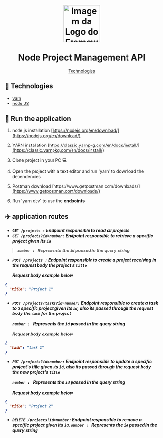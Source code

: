 <h1 align="center">
  <img alt="Imagem da Logo do Framework node.js" src="https://www.pinclipart.com/picdir/big/102-1024697_related-wallpapers-node-js-logo-png-clipart.png" height="120" /><br><br> Node Project Management API
</h1>


<p align="center">
  <a href="#rocket-technologies">Technologies</a>
</p>

## :rocket: Technologies

- [yarn](https://classic.yarnpkg.com/lang/en/)
- [node.JS](https://nodejs.org/en/)

## :car: Run the application

1.  node.js installation [https://nodejs.org/en/download/](https://nodejs.org/en/download/)

2.  YARN installation [https://classic.yarnpkg.com/en/docs/install/](https://classic.yarnpkg.com/en/docs/install/)

3.  Clone project in your PC :computer:

4.  Open the project with a text editor and run 'yarn' to download the dependencies

5.  Postman download [https://www.getpostman.com/downloads/](https://www.getpostman.com/downloads/)

6.  Run 'yarn dev' to use the <strong>endpoints<strong/>

## :airplane: application routes

-  <strong>`GET /projects :`<strong/> <i>Endpoint responsible to read all projects<i/>
-  <strong>`GET /projects?id=`<strong/><em>`number`<em><strong>`:`<strong/> <i>Endpoint responsible to retrieve a specific project given its `id`<i/>
>  <em>`number : `<em/> Represents the `id` passed in the query string
-  <strong>`POST /projects :`<strong/> <i>Endpoint responsible to create a project receiving in the request body the project's `title`<i/><br/><br/>
Request body example below
```json
{
  "title": "Project 1"
}
```
-  <strong>`POST /projects/tasks?id=`<strong/><em>`number`<em/><strong>`:`<strong/> <i>Endpoint responsible to create a task to a specific project given its `id`, also its passed through the request body the `task` for the project<i/><br/><br/>
<em>`number : `<em/> Represents the `id` passed in the query string<br/><br/>
Request body example below

```json
{
  "task": "task 1"
}
```
-  <strong>`PUT /projects?id=`<strong/><em>`number`<em/><strong>`:`<strong/> <i>Endpoint responsible to update a specific project's title given its `id`, also its passed through the request body the new project's `title`<i/><br/><br/>
<em>`number : `<em/> Represents the `id` passed in the query string<br/><br/>
Request body example below
```json
{
  "title": "Project 2"
}
```
-  <strong>`DELETE /projects?id=`<strong/><em>`number`<em/><strong>`:`<strong/> <i>Endpoint responsible to remove a specific project given its `id`.<i/>
<em>`number : `<em/> Represents the `id` passed in the query string <br/>
